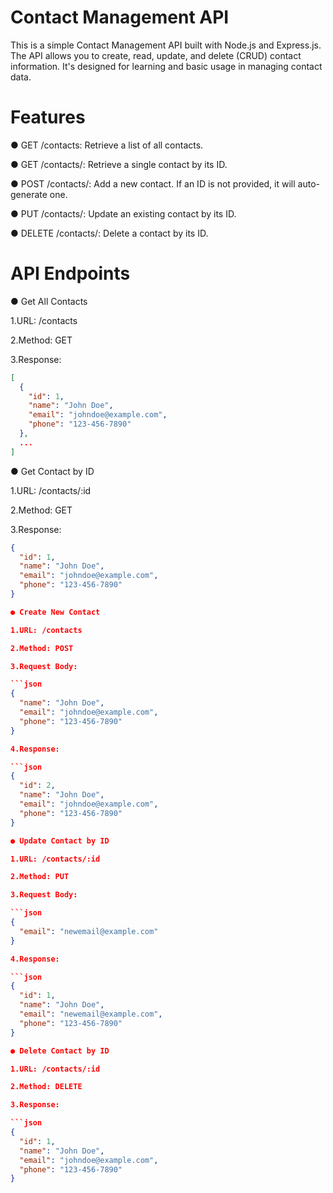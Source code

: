 # Contact Management API
This is a simple Contact Management API built with Node.js and Express.js. The API allows you to create, read, update, and delete (CRUD) contact information. It's designed for learning and basic usage in managing contact data.

# Features
● GET /contacts: Retrieve a list of all contacts.

● GET /contacts/: Retrieve a single contact by its ID.

● POST /contacts/: Add a new contact. If an ID is not provided, it will auto-generate one.

● PUT /contacts/: Update an existing contact by its ID.

● DELETE /contacts/: Delete a contact by its ID.

# API Endpoints
● Get All Contacts

1.URL: /contacts

2.Method: GET

3.Response:

```json
[
  {
    "id": 1,
    "name": "John Doe",
    "email": "johndoe@example.com",
    "phone": "123-456-7890"
  },
  ...
]
```


● Get Contact by ID

1.URL: /contacts/:id

2.Method: GET

3.Response:

```json
{
  "id": 1,
  "name": "John Doe",
  "email": "johndoe@example.com",
  "phone": "123-456-7890"
}

● Create New Contact

1.URL: /contacts

2.Method: POST

3.Request Body:

```json
{
  "name": "John Doe",
  "email": "johndoe@example.com",
  "phone": "123-456-7890"
}

4.Response:

```json
{
  "id": 2,
  "name": "John Doe",
  "email": "johndoe@example.com",
  "phone": "123-456-7890"
}

● Update Contact by ID

1.URL: /contacts/:id

2.Method: PUT

3.Request Body:

```json
{
  "email": "newemail@example.com"
}

4.Response:

```json
{
  "id": 1,
  "name": "John Doe",
  "email": "newemail@example.com",
  "phone": "123-456-7890"
}

● Delete Contact by ID

1.URL: /contacts/:id

2.Method: DELETE

3.Response:

```json
{
  "id": 1,
  "name": "John Doe",
  "email": "johndoe@example.com",
  "phone": "123-456-7890"
}

